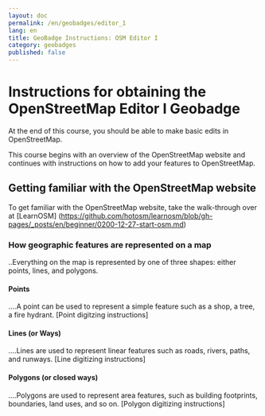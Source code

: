 ```yaml
---
layout: doc
permalink: /en/geobadges/editor_1
lang: en
title: GeoBadge Instructions: OSM Editor I
category: geobadges
published: false
---
```


# Instructions for obtaining the OpenStreetMap Editor I Geobadge

At the end of this course, you should be able to make basic edits in OpenStreetMap.

This course begins with an overview of the OpenStreetMap website and continues with instructions on how to add your features to OpenStreetMap.

## Getting familiar with the OpenStreetMap website

To get familiar with the OpenStreetMap website, take the walk-through over at [LearnOSM] (https://github.com/hotosm/learnosm/blob/gh-pages/_posts/en/beginner/0200-12-27-start-osm.md)

### How geographic features are represented on a map
..Everything on the map is represented by one of three shapes: either points, lines, and polygons.

#### Points
....A point can be used to represent a simple feature such as a shop, a tree, a fire hydrant. [Point digitzing instructions]

#### Lines (or Ways)
....Lines are used to represent linear features such as roads, rivers, paths, and runways. [Line digitizing instructions]

#### Polygons (or closed ways)
....Polygons are used to represent area features, such as building footprints, boundaries, land uses, and so on. [Polygon digitizing instructions]


